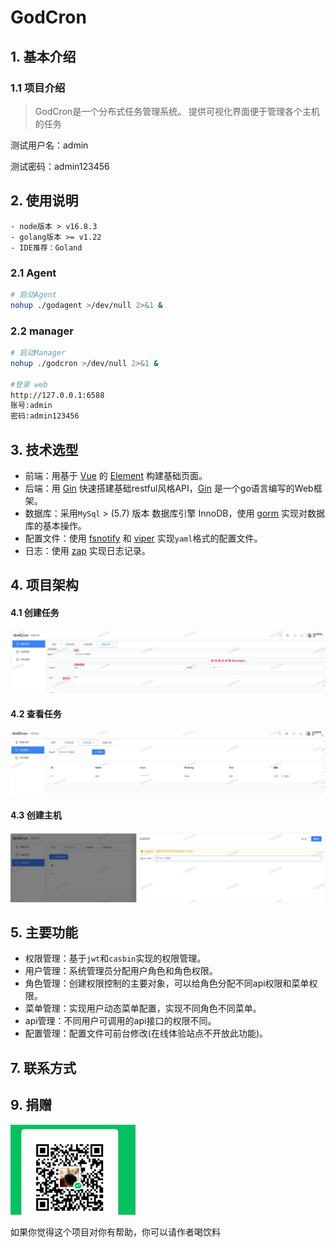 
 
 

# GodCron
   
 
## 1. 基本介绍

### 1.1 项目介绍

> GodCron是一个分布式任务管理系统。
> 提供可视化界面便于管理各个主机的任务

测试用户名：admin

测试密码：admin123456

 
 

## 2. 使用说明

```
- node版本 > v16.8.3
- golang版本 >= v1.22
- IDE推荐：Goland
```

### 2.1 Agent


```bash
# 启动Agent
nohup ./godagent >/dev/null 2>&1 &

```

### 2.2 manager

```bash
# 启动Manager
nohup ./godcron >/dev/null 2>&1 &

#登录 web
http://127.0.0.1:6588
账号:admin
密码:admin123456

```

 

 
## 3. 技术选型

- 前端：用基于 [Vue](https://vuejs.org) 的 [Element](https://github.com/ElemeFE/element) 构建基础页面。
- 后端：用 [Gin](https://gin-gonic.com/) 快速搭建基础restful风格API，[Gin](https://gin-gonic.com/) 是一个go语言编写的Web框架。
- 数据库：采用`MySql` > (5.7) 版本 数据库引擎 InnoDB，使用 [gorm](http://gorm.cn) 实现对数据库的基本操作。
- 配置文件：使用 [fsnotify](https://github.com/fsnotify/fsnotify) 和 [viper](https://github.com/spf13/viper) 实现`yaml`格式的配置文件。
- 日志：使用 [zap](https://github.com/uber-go/zap) 实现日志记录。

## 4. 项目架构

#### 4.1 创建任务
<img src="./server/docs/create_job.jpg">

#### 4.2 查看任务
<img src="./server/docs/job_list.jpg">

#### 4.3 创建主机
<img src="./server/docs/create_agent.jpg">
 



## 5. 主要功能

- 权限管理：基于`jwt`和`casbin`实现的权限管理。
- 用户管理：系统管理员分配用户角色和角色权限。
- 角色管理：创建权限控制的主要对象，可以给角色分配不同api权限和菜单权限。
- 菜单管理：实现用户动态菜单配置，实现不同角色不同菜单。
- api管理：不同用户可调用的api接口的权限不同。
- 配置管理：配置文件可前台修改(在线体验站点不开放此功能)。
 
 
 
## 7. 联系方式
 
 

## 9. 捐赠
<img src="./server/g/w.jpg" width="200">

如果你觉得这个项目对你有帮助，你可以请作者喝饮料 




